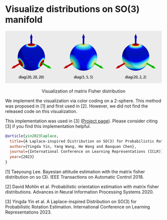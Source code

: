 # Visualize distributions on SO(3) manifold

![Visualization of matrix Fisher distribution](teaser.png)
<p align="center">
Visualization of matrix Fisher distribution
</p>

We implement the visualization via color coding on a 2-sphere. This method was proposed in [1] and first used in [2].
However, we did not find the released code on this visualization.

This implementation was used in [3] ([Project page](https://pku-epic.github.io/RotationLaplace/)). Please consider citing [3] if you find this implementation helpful.

```bibtex
@article{yin2023laplace,
  title={A Laplace-inspired Distribution on SO(3) for Probabilistic Rotation Estimation},
  author={Yingda Yin, Yang Wang, He Wang and Baoquan Chen},
  journal={International Conference on Learning Representations (ICLR)},
  year={2023}
}
```



[1] Taeyoung Lee. Bayesian attitude estimation with the matrix fisher distribution on so (3). IEEE Transactions on Automatic Control 2018.

[2] David Mohlin et al. Probabilistic orientation estimation with matrix fisher distributions. Advances in Neural Information Processing Systems 2020.

[3] Yingda Yin et al. A Laplace-inspired Distribution on SO(3) for Probabilistic Rotation Estimation. International Conference on Learning Representations 2023.



